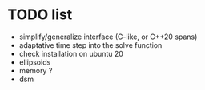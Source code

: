 # TODO list

- simplify/generalize interface (C-like, or C++20 spans)
- adaptative time step into the solve function
- check installation on ubuntu 20
- ellipsoids
- memory ?
- dsm

